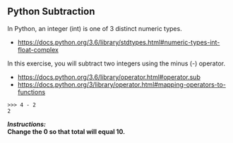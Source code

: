 ## Python Subtraction

In Python, an integer (int) is one of 3 distinct numeric types.
- https://docs.python.org/3.6/library/stdtypes.html#numeric-types-int-float-complex  

In this exercise, you will subtract two integers using the minus (-) operator.
- https://docs.python.org/3.6/library/operator.html#operator.sub
- https://docs.python.org/3/library/operator.html#mapping-operators-to-functions
```
>>> 4 - 2
2
```

**_Instructions:_**  
**Change the 0 so that total will equal 10.**  
